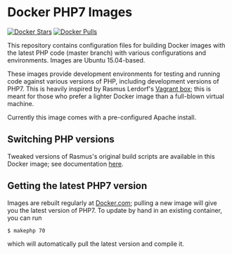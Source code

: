 # Docker PHP7 Images
[![Docker Stars](https://img.shields.io/docker/stars/coderstephen/php7.svg)](https://registry.hub.docker.com/u/coderstephen/php7)
[![Docker Pulls](https://img.shields.io/docker/pulls/coderstephen/php7.svg)](https://registry.hub.docker.com/u/coderstephen/php7)

This repository contains configuration files for building Docker images with the latest PHP code (master branch) with various configurations and environments. Images are Ubuntu 15.04-based.

These images provide development environments for testing and running code against various versions of PHP, including development versions of PHP7. This is heavily inspired by Rasmus Lerdorf's [Vagrant box](https://github.com/rlerdorf/php7dev); this is meant for those who prefer a lighter Docker image than a full-blown virtual machine.

Currently this image comes with a pre-configured Apache install.

## Switching PHP versions
Tweaked versions of Rasmus's original build scripts are available in this Docker image; see documentation [here](https://github.com/rlerdorf/php7dev/blob/master/README.md).

## Getting the latest PHP7 version
Images are rebuilt regularly at [Docker.com](https://registry.hub.docker.com/u/coderstephen/php7); pulling a new image will give you the latest version of PHP7. To update by hand in an existing container, you can run

```sh
$ makephp 70
```

which will automatically pull the latest version and compile it.
